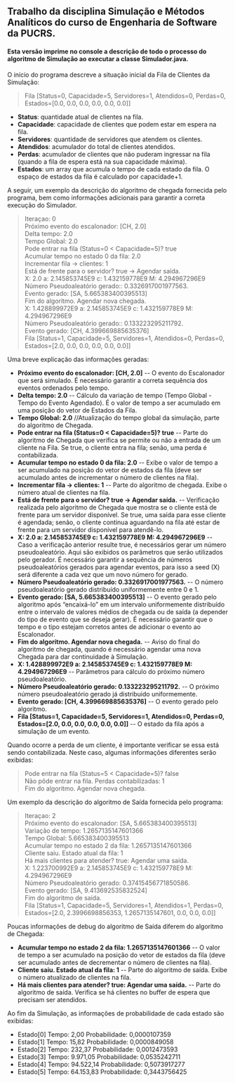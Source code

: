 ## Trabalho da disciplina Simulação e Métodos Analíticos do curso de Engenharia de Software da PUCRS.

#### Esta versão imprime no console a descrição de todo o processo do algoritmo de Simulação ao executar a classe Simulador.java.

O início do programa descreve a situação inicial da Fila de Clientes da Simulação:

> Fila [Status=0, Capacidade=5, Servidores=1, Atendidos=0, Perdas=0, Estados=[0.0, 0.0, 0.0, 0.0, 0.0, 0.0]]

* **Status**: quantidade atual de clientes na fila.<br>
* **Capacidade**: capacidade de clientes que podem estar em espera na fila.<br>
* **Servidores**: quantidade de servidores que atendem os clientes.<br>
* **Atendidos**: acumulador do total de clientes atendidos.<br>
* **Perdas**: acumulador de clientes que não puderam ingressar na fila (quando a fila de espera está na sua capacidade máxima).<br>
* **Estados**: um array que acumula o tempo de cada estado da fila. O espaço de estados da fila é calculado por capacidade+1.<br>

A seguir, um exemplo da descrição do algoritmo de chegada fornecida pelo programa, bem como informações adicionais para garantir a correta execução do Simulador.

>Iteraçao: 0<br>
Próximo evento do escalonador: [CH, 2.0]<br>
Delta tempo: 2.0<br>
Tempo Global: 2.0<br>
Pode entrar na fila (Status=0 < Capacidade=5)? true<br>
Acumular tempo no estado 0 da fila: 2.0<br>
Incrementar fila -> clientes: 1<br>
Está de frente para o servidor? true -> Agendar saída.<br>
X: 2.0 a: 2.145853745E9 c: 1.432159778E9 M: 4.294967296E9<br>
Número Pseudoaleatório gerado:: 0.3326917001977563.<br>
Evento gerado: [SA, 5.665383400395513]<br>
Fim do algoritmo. Agendar nova chegada.<br>
X: 1.428899972E9 a: 2.145853745E9 c: 1.432159778E9 M: 4.294967296E9<br>
Número Pseudoaleatório gerado:: 0.133223295211792.<br>
Evento gerado: [CH, 4.399669885635376]<br>
Fila [Status=1, Capacidade=5, Servidores=1, Atendidos=0, Perdas=0, Estados=[2.0, 0.0, 0.0, 0.0, 0.0, 0.0]]<br>

Uma breve explicação das informações geradas:
* **Próximo evento do escalonador: [CH, 2.0]** -- O evento do Escalonador que será simulado. É necessário garantir a correta sequência dos eventos ordenados pelo tempo. 
* **Delta tempo: 2.0** -- Cálculo da variação de tempo (Tempo Global - Tempo do Evento Agendado). É o valor de tempo a ser acumulado em uma posição do vetor de Estados da Fila.
* **Tempo Global: 2.0** //Atualização do tempo global da simulação, parte do algoritmo de Chegada.
* **Pode entrar na fila (Status=0 < Capacidade=5)? true** -- Parte do algoritmo de Chegada que verifica se permite ou não a entrada de um cliente na Fila. Se true, o cliente entra na fila; senão, uma perda é contabilizada.
* **Acumular tempo no estado 0 da fila: 2.0** -- Exibe o valor de tempo a ser acumulado na posição do vetor de estados da fila (deve ser acumulado antes de incrementar o número de clientes na fila).
* **Incrementar fila -> clientes: 1** -- Parte do algoritmo de chegada. Exibe o número atual de clientes na fila.
* **Está de frente para o servidor? true -> Agendar saída.** -- Verificação realizada pelo algoritmo de Chegada que mostra se o cliente está de frente para um servidor disponível. Se true, uma saída para esse cliente é agendada; senão, o cliente continua aguardando na fila até estar de frente para um servidor disponível para atendê-lo.
* **X: 2.0 a: 2.145853745E9 c: 1.432159778E9 M: 4.294967296E9** -- Caso a verificação anterior resulte true, é necessários gerar um número pseudoaleatório. Aqui são exibidos os parâmetros que serão utilizados pelo gerador. É necessário garantir a sequência de números pseudoaleatórios gerados para agendar eventos, para isso a seed (X) será diferente a cada vez que um novo número for gerado.
* **Número Pseudoaleatório gerado: 0.3326917001977563.** -- O número pseudoaleatório gerado distribuído uniformemente entre 0 e 1.
* **Evento gerado: [SA, 5.665383400395513]** -- O evento gerado pelo algoritmo após “encaixá-lo” em um intervalo uniformemente distribuído entre o intervalo de valores médios de chegada ou de saída (a depender do tipo de evento que se deseja gerar). É necessário garantir que o tempo e o tipo estejam corretos antes de adicionar o evento ao Escalonador.
* **Fim do algoritmo. Agendar nova chegada.** -- Aviso do final do algoritmo de chegada, quando é necessário agendar uma nova Chegada para dar continuidade à Simulação.
* **X: 1.428899972E9 a: 2.145853745E9 c: 1.432159778E9 M: 4.294967296E9** -- Parâmetros para cálculo do próximo número pseudoaleatório.
* **Número Pseudoaleatório gerado: 0.133223295211792.** -- O próximo número pseudoaleatório gerado já distribuido uniformemente.
* **Evento gerado: [CH, 4.399669885635376]** -- O evento gerado pelo algoritmo.
* **Fila [Status=1, Capacidade=5, Servidores=1, Atendidos=0, Perdas=0, Estados=[2.0, 0.0, 0.0, 0.0, 0.0, 0.0]]** -- O estado da fila após a simulação de um evento.

Quando ocorre a perda de um cliente, é importante verificar se essa está sendo contabilizada. Neste caso, algumas informações diferentes serão exibidas:

>Pode entrar na fila (Status=5 < Capacidade=5)? false<br>
Não pôde entrar na fila. Perdas contabilizadas: 1<br>
Fim do algoritmo. Agendar nova chegada.<br>

Um exemplo da descrição do algoritmo de Saída fornecida pelo programa:

>Iteraçao: 2<br>
Próximo evento do escalonador: [SA, 5.665383400395513]<br>
Variação de tempo: 1.2657135147601366<br>
Tempo Global: 5.665383400395513<br>
Acumular tempo no estado 2 da fila: 1.2657135147601366<br>
Cliente saiu. Estado atual da fila: 1<br>
Há mais clientes para atender? true: Agendar uma saída.<br>
X: 1.223700992E9 a: 2.145853745E9 c: 1.432159778E9 M: 4.294967296E9<br>
Número Pseudoaleatório gerado: 0.37415456771850586.<br>
Evento gerado: [SA, 9.413692535832524]<br>
Fim do algoritmo de saída.<br>
Fila [Status=1, Capacidade=5, Servidores=1, Atendidos=1, Perdas=0, Estados=[2.0, 2.3996698856353, 1.2657135147601, 0.0, 0.0, 0.0]]<br>

Poucas informações de debug do algoritmo de Saída diferem do algoritmo de Chegada:

  * **Acumular tempo no estado 2 da fila: 1.2657135147601366** -- O valor de tempo a ser acumulado na posição do vetor de estados da fila (deve ser acumulado antes de decrementar o número de clientes na fila).
  * **Cliente saiu. Estado atual da fila: 1** -- Parte do algoritmo de saída. Exibe o número atualizado de clientes na fila.
  * **Há mais clientes para atender? true: Agendar uma saída.** -- Parte do algoritmo de saída. Verifica se há clientes no buffer de espera que precisam ser atendidos.

Ao fim da Simulação, as informações de probabilidade de cada estado são exibidas:

* Estado[0] Tempo: 2,00 Probabilidade: 0,0000107359
* Estado[1] Tempo: 15,82 Probabilidade: 0,0000849058
* Estado[2] Tempo: 232,37 Probabilidade: 0,0012473593
* Estado[3] Tempo: 9.971,05 Probabilidade: 0,0535242711
* Estado[4] Tempo: 94.522,14 Probabilidade: 0,5073917277
* Estado[5] Tempo: 64.153,83 Probabilidade: 0,3443756425
